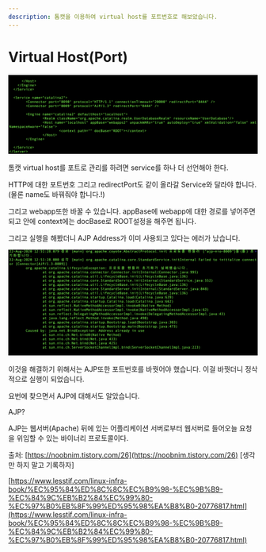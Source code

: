 ```yaml
---
description: 톰캣을 이용하여 virtual host를 포트번호로 해보았습니다.
---
```


# Virtual Host\(Port\)

![](../../.gitbook/assets/2020-08-22-12.56.24.png)

톰캣 virtual host를 포트로 관리를 하려면 service를 하나 더 선언해야 한다.

HTTP에 대한 포트번호 그리고 redirectPort도 같이 올라갈 Service와 달라야 합니다. \(물론 name도 바꿔줘야 합니다.!\)

그리고 webapp또한 바꿀 수 있습니다. appBase에 webapp에 대한 경로를 넣어주면 되고 안에 context에는 docBase로 ROOT설정을 해주면 됩니다.

그리고 실행을 해봤더니 AJP Address가 이미 사용되고 있다는 에러가 났습니다.

![](../../.gitbook/assets/2020-08-22-12.55.44%20%281%29.png)

이것을 해결하기 위해서는 AJP또한 포트번호를 바꿧어야 했습니다. 이걸 바꿧더니 정삭적으로 실행이 되었습니다.

 요번에 찾으면서 AJP에 대해서도 알았습니다.

 AJP? 

AJP는 웹서버\(Apache\) 뒤에 있는 어플리케이션 서버로부터 웹서버로 들어오늘 요청을 위임할 수 있는 바이너리 프로토콜이다.  
  
출처: [https://noobnim.tistory.com/26](https://noobnim.tistory.com/26) \[생각만 하지 말고 기록하자\]

[https://www.lesstif.com/linux-infra-book/%EC%95%84%ED%8C%8C%EC%B9%98-%EC%9B%B9-%EC%84%9C%EB%B2%84%EC%99%80-%EC%97%B0%EB%8F%99%ED%95%98%EA%B8%B0-20776817.html](https://www.lesstif.com/linux-infra-book/%EC%95%84%ED%8C%8C%EC%B9%98-%EC%9B%B9-%EC%84%9C%EB%B2%84%EC%99%80-%EC%97%B0%EB%8F%99%ED%95%98%EA%B8%B0-20776817.html)



